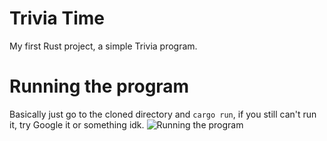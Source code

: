 # Trivia Time
My first Rust project, a simple Trivia program.

# Running the program
Basically just go to the cloned directory and `cargo run`, if you still can't run it, try Google it or something idk.
![Running the program](https://cdn.discordapp.com/attachments/931897132783374397/952261695940726814/Code_TGRLuJ0JWp.gif)
